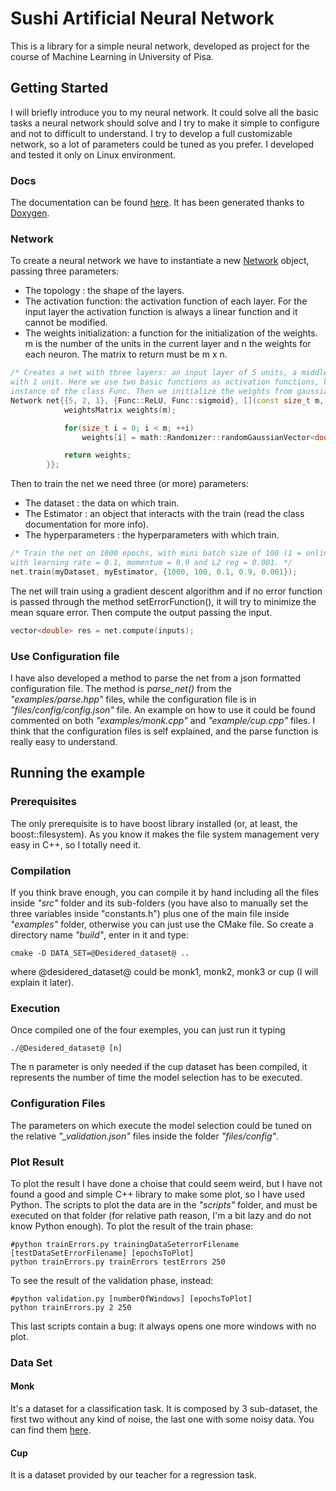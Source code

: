 # Sushi Artificial Neural Network
This is a library for a simple neural network, developed as project for the course of Machine Learning in University of Pisa.

## Getting Started
I will briefly introduce you to my neural network. It could solve all the basic tasks a neural network should solve and I try to make it simple to configure and not to difficult to understand. I try to develop a full customizable network, so a lot of parameters could be tuned as you prefer.
I developed and tested it only on Linux environment.

### Docs
The documentation can be found [here](http://giulioaur.com/sann). It has been generated thanks to [Doxygen](http://www.stack.nl/~dimitri/doxygen/).

### Network
To create a neural network we have to instantiate a new [Network](http://giulioaur.com/sann/classsann_1_1Network.html) object, passing three parameters:
* The topology : the shape of the layers.
* The activation function: the activation function of each layer. For the input layer the activation function is always a linear function and it cannot be modified.
* The weights initialization: a function for the initialization of the weights. m is the number of the units in the current layer and n the weights for each neuron. The matrix to return must be m x n. 

```c++
/* Creates a net with three layers: an input layer of 5 units, a middle layer of 2 units and an output layer
with 1 unit. Here we use two basic functions as activation functions, but a new one could be created as
instance of the class Func. Then we initialize the weights from gaussian distribution. */
Network net{{5, 2, 1}, {Func::ReLU, Func::sigmoid}, [](const size_t m, const size_t n){
            weightsMatrix weights(m);

            for(size_t i = 0; i < m; ++i)
                weights[i] = math::Randomizer::randomGaussianVector<double>(0, 1./sqrt(n-1), n);

            return weights;
        }};
```

Then to train the net we need three (or more) parameters:
* The dataset : the data on which train.
* The Estimator : an object that interacts with the train (read the class documentation for more info).
* The hyperparameters : the hyperparameters with which train.

```c++
/* Train the net on 1000 epochs, with mini batch size of 100 (1 = online, numOfPatterns = stochastic),
with learning rate = 0.1, momentum = 0.9 and L2 reg = 0.001. */
net.train(myDataset, myEstimator, {1000, 100, 0.1, 0.9, 0.001});
```

The net will train using a gradient descent algorithm and if no error function is passed through the method setErrorFunction(), it will try to minimize the mean square error.
Then compute the output passing the input.

```c++
vector<double> res = net.compute(inputs);
```

### Use Configuration file
I have also developed a method to parse the net from a json formatted configuration file. The method is _parse_net()_ from the _"examples/parse.hpp"_ files, while the configuration file is in _"files/config/config.json"_ file. An example on how to use it could be found commented on both _"examples/monk.cpp"_ and _"example/cup.cpp"_ files. I think that the configuration files is self explained, and the parse function is really easy to understand.

## Running the example
### Prerequisites
The only prerequisite is to have boost library installed (or, at least, the boost::filesystem). As you know it makes the file system management very easy in C++, so I totally need it.

### Compilation
If you think brave enough, you can compile it by hand including all the files inside _"src"_ folder and its sub-folders (you have also to manually set the three variables inside "constants.h") plus one of the main file inside _"examples"_ folder, otherwise you can just use the CMake file. So create a directory name _"build"_, enter in it and type:

```
cmake -D DATA_SET=@Desidered_dataset@ ..
```

where @desidered\_dataset@ could be monk1, monk2, monk3 or cup (I will explain it later). 

### Execution
Once compiled one of the four exemples, you can just run it typing

```
./@Desidered_dataset@ [n]
```
The n parameter is only needed if the cup dataset has been compiled, it represents the number of time the model selection has to be executed.

### Configuration Files
The parameters on which execute the model selection could be tuned on the relative _"\_validation.json"_ files inside the folder _"files/config"_.

### Plot Result
To plot the result I have done a choise that could seem weird, but I have not found a good and simple C++ library to make some plot, so I have used Python. The scripts to plot the data are in the _"scripts"_ folder, and must be executed on that folder (for relative path reason, I'm a bit lazy and do not know Python enough). To plot the result of the train phase:

```
#python trainErrors.py trainingDataSeterrorFilename [testDataSetErrorFilename] [epochsToPlot]
python trainErrors.py trainErrors testErrors 250
```

To see the result of the validation phase, instead:

```
#python validation.py [numberOfWindows] [epochsToPlot]
python trainErrors.py 2 250
```

This last scripts contain a bug: it always opens one more windows with no plot.

### Data Set
#### Monk
It's a dataset for a classification task. It is composed by 3 sub-dataset, the first two without any kind of noise, the last one with some noisy data. You can find them [here](https://archive.ics.uci.edu/ml/datasets/MONK's+Problems).
#### Cup 
It is a dataset provided by our teacher for a regression task.